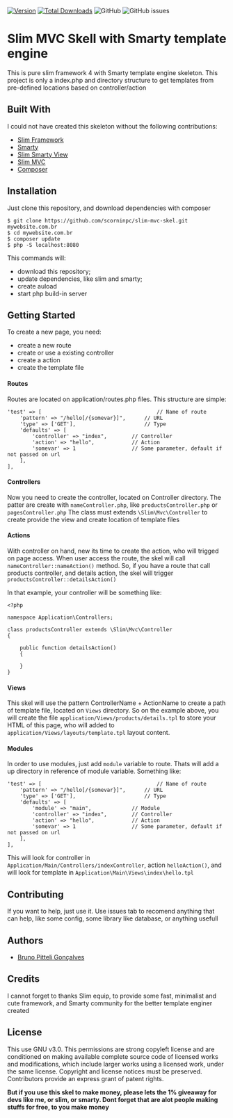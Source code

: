 <!-- [![License](http://poser.pugx.org/scorninpc/slim-mvc-skel/license)](https://packagist.org/packages/scorninpc/slim-mvc-skel) -->
[![Version](http://poser.pugx.org/scorninpc/slim-mvc-skel/version?style=flat-square)](https://packagist.org/packages/scorninpc/slim-mvc-skel)
[![Total Downloads](http://poser.pugx.org/scorninpc/slim-mvc-skel/downloads?style=flat-square)](https://packagist.org/packages/scorninpc/slim-mvc-skel)
![GitHub](https://img.shields.io/github/license/scorninpc/slim-mvc-skel)
![GitHub issues](https://img.shields.io/github/issues-raw/scorninpc/slim-mvc-skel)

# Slim MVC Skell with Smarty template engine

This is pure slim framework 4 with Smarty template engine skeleton. This project is only a index.php and directory structure to get templates from pre-defined locations based on controller/action

## Built With

I could not have created this skeleton without the following contributions:

* [Slim Framework](https://github.com/slimphp/Slim)
* [Smarty](https://github.com/smarty-php/smarty)
* [Slim Smarty View](https://github.com/scorninpc/slim-smarty-view)
* [Slim MVC](https://github.com/scorninpc/slim-mvc)
* [Composer](https://github.com/composer/composer)

## Installation

Just clone this repository, and download dependencies with composer

```
$ git clone https://github.com/scorninpc/slim-mvc-skel.git mywebsite.com.br
$ cd mywebsite.com.br
$ composer update
$ php -S localhost:8080
```

This commands will:
- download this repository;
- update dependencies, like slim and smarty;
- create auload
- start php build-in server

## Getting Started

To create a new page, you need:

- create a new route
- create or use a existing controller
- create a action
- create the template file

#### Routes

Routes are located on application/routes.php files. This structure are simple:

```
'test' => [                                     // Name of route
	'pattern' => "/hello[/{somevar}]",      // URL
	'type' => ['GET'],                      // Type
	'defaults' => [
		'controller' => "index",        // Controller
		'action' => "hello",            // Action
		'somevar' => 1                  // Some parameter, default if not passed on url
	],
],
```

#### Controllers

Now you need to create the controller, located on Controller directory. The patter are create with `nameController.php`, like `productsController.php` or `pagesController.php` 
The class must extends `\Slim\Mvc\Controller` to create provide the view and create location of template files

#### Actions

With controller on hand, new its time to create the action, who will trigged on page access. When user access the route, the skel will call `nameController::nameAction()` method. So, if you have a route that call products controller, and details action, the skel will trigger `productsController::detailsAction()`

In that example, your controller will be something like:

```
<?php

namespace Application\Controllers;

class productsController extends \Slim\Mvc\Controller
{

	public function detailsAction()
	{
		
	}
}
```

#### Views

This skel will use the pattern ControllerName + ActionName to create a path of template file, located on `Views` directory. So on the example above, you will create the file `application/Views/products/details.tpl` to store your HTML of this page, who will added to `application/Views/layouts/template.tpl` layout content.

#### Modules

In order to use modules, just add `module` variable to route. Thats will add a up directory in reference of module variable. Something like:

```
'test' => [                                     // Name of route
	'pattern' => "/hello[/{somevar}]",      // URL
	'type' => ['GET'],                      // Type
	'defaults' => [
		'module' => "main",             // Module
		'controller' => "index",        // Controller
		'action' => "hello",            // Action
		'somevar' => 1                  // Some parameter, default if not passed on url
	],
],
```

This will look for controller in `Application/Main/Controllers/indexController`, action `helloAction()`, and will look for template in `Application\Main\Views\index\hello.tpl`

## Contributing

If you want to help, just use it. Use issues tab to recomend anything that can help, like some config, some library like database, or anything usefull

## Authors

* [Bruno Pitteli Gonçalves](https://github.com/scorninpc)

## Credits

I cannot forget to thanks Slim equip, to provide some fast, minimalist and cute framework, and Smarty community for the better template enginer created

## License

This use GNU v3.0. This permissions are strong copyleft license and are conditioned on making available complete source code of licensed works and modifications, which include larger works using a licensed work, under the same license. Copyright and license notices must be preserved. Contributors provide an express grant of patent rights.

**But if you use this skel to make money, please lets the 1% giveaway for devs like me, or slim, or smarty. Dont forget that are alot people making stuffs for free, to you make money**
